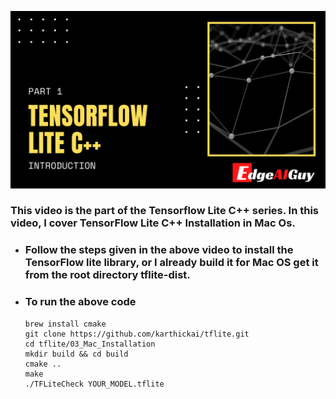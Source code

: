 [![Alt text](../images/TFLite-01-thumbnail.png "TensorFlow Lite C++")](https://youtu.be/tdSaPdDqyRc)
### This video is the part of the Tensorflow Lite C++ series. In this video, I cover TensorFlow Lite C++ Installation in Mac Os.

<!-- row 6 -->

- ### Follow the steps given in the above video to install the TensorFlow lite library, or I already build it for Mac OS get it from the root directory tflite-dist.
- ### To run the above code 
  ```
  brew install cmake
  git clone https://github.com/karthickai/tflite.git
  cd tflite/03_Mac_Installation
  mkdir build && cd build
  cmake ..
  make
  ./TFLiteCheck YOUR_MODEL.tflite
  ```
